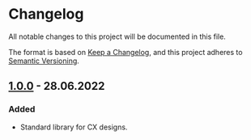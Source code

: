 # Changelog

All notable changes to this project will be documented in this file.

The format is based on [Keep a Changelog](https://keepachangelog.com/en/1.0.0/), and this project adheres
to [Semantic Versioning](https://semver.org/spec/v2.0.0.html).


## [1.0.0] - 28.06.2022

### Added

* Standard library for CX designs.

[1.0.0]: https://github.com/bsi-software/bsi-cx-design-standard-library-email/releases/tag/1.0.0